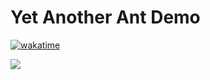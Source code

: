 # Yet Another Ant Demo

[![wakatime](https://wakatime.com/badge/user/32f2459a-443e-490a-80df-5004794d097c/project/c2a3e27d-76c2-4d75-9439-0a84effb77c4.svg)](https://wakatime.com/badge/user/32f2459a-443e-490a-80df-5004794d097c/project/c2a3e27d-76c2-4d75-9439-0a84effb77c4)

![](https://game.cdn.saiblo.net/antwar/cover.png)
